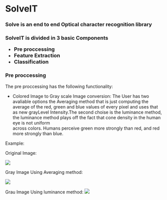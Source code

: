 # SolveIT

<h3>Solve is an end to end Optical character recognition library<h3>


SolveIT is divided in 3 basic Components 
  *  Pre proccessing 
  *  Feature Extraction 
  *  Classification 


### Pre proccessing 

The pre proccessing has the following functionality:

   - Colored Image to Gray scale Image conversion:
   The User has two avaliable options the  Averaging method that is just computing the average of the
   red, green and blue values  of every pixel and uses that as new grayLevel Intensity.The second choise is the 
   luminance method, the  luminance method plays off the fact that cone density in the human eye is not uniform     
   across colors. Humans perceive green more strongly than red, and red more strongly than blue.
   
  Example:
  

Original Image:

![](https://github.com/nikolis/SolveIT/blob/master/imagestest/download.jpg)

  Gray Image Using Averaging method:

![](https://github.com/nikolis/SolveIT/blob/master/imagestest/grayAVG.jpg)

  Grau Image Using luminance method:
![](https://github.com/nikolis/SolveIT/blob/master/imagestest/gray.jpg)

